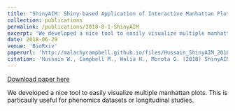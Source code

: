 ```yaml
---
title: "ShinyAIM: Shiny-based Application of Interactive Manhattan Plots for Longitudinal Genome-Wide Association Studies"
collection: publications
permalink: /publications/2018-8-1-ShinyAIM
excerpt: 'We developed a nice tool to easily visualize multiple manhattan plots. This is particaully useful for phenomics datasets or longitudinal studies.'
date: 2018-06-29
venue: 'BioRxiv'
paperurl: 'http://malachycampbell.github.io/files/Hussain_ShinyAIM_2018.pdf'
citation: 'Hussain W., Campbell M., Walia H., Morota G. (2018) ShinyAIM: Shiny-based Application of Interactive Manhattan Plots for Longitudinal Genome-Wide Association Studies. bioRxiv.'
---
```


<a href='http://malachycampbell.github.io/files/Hussain_ShinyAIM_2018.pdf'>Download paper here</a>

We developed a nice tool to easily visualize multiple manhattan plots. This is particaully useful for phenomics datasets or longitudinal studies.
